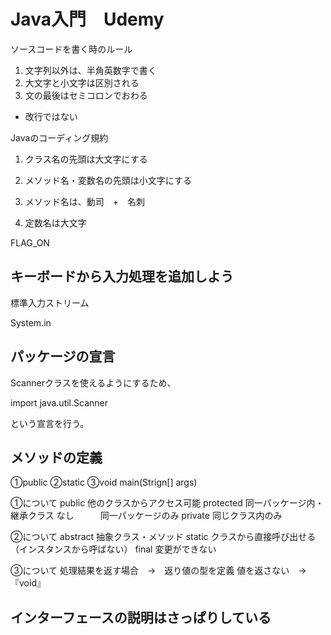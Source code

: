 # Java入門　Udemy

ソースコードを書く時のルール


1. 文字列以外は、半角英数字で書く
2. 大文字と小文字は区別される
3. 文の最後はセミコロンでおわる
 - 改行ではない
 
 Javaのコーディング規約
 
 1. クラス名の先頭は大文字にする
 
 2. メソッド名・変数名の先頭は小文字にする
 
 3. メソッド名は、動司　+　名刺
  
  4. 定数名は大文字
  
  FLAG_ON
  
  
  ## キーボードから入力処理を追加しよう
  
  標準入力ストリーム
  
  System.in
  
##  パッケージの宣言

Scannerクラスを使えるようにするため、

import java.util.Scanner

という宣言を行う。

## メソッドの定義

①public ②static ③void main(Strign[] args)

①について
public 他のクラスからアクセス可能
protected 同一パッケージ内・継承クラス
なし　　　同一パッケージのみ
private       同じクラス内のみ

②について
abstract 抽象クラス・メソッド
static  クラスから直接呼び出せる（インスタンスから呼ばない）
final  変更ができない

③について
処理結果を返す場合　→　返り値の型を定義
値を返さない　→『void』


## インターフェースの説明はさっぱりしている